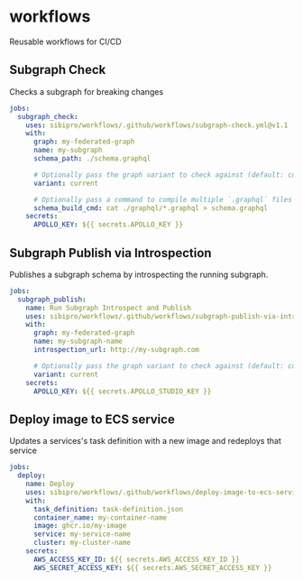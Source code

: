 # workflows

Reusable workflows for CI/CD

## Subgraph Check

Checks a subgraph for breaking changes

```yml
jobs:
  subgraph_check:
    uses: sibipro/workflows/.github/workflows/subgraph-check.yml@v1.1
    with:
      graph: my-federated-graph
      name: my-subgraph
      schema_path: ./schema.graphql

      # Optionally pass the graph variant to check against (default: current)
      variant: current

      # Optionally pass a command to compile multiple `.graphql` files into a single schema file
      schema_build_cmd: cat ./graphql/*.graphql > schema.graphql
    secrets:
      APOLLO_KEY: ${{ secrets.APOLLO_KEY }}
```

## Subgraph Publish via Introspection

Publishes a subgraph schema by introspecting the running subgraph.

```yml
jobs:
  subgraph_publish:
    name: Run Subgraph Introspect and Publish
    uses: sibipro/workflows/.github/workflows/subgraph-publish-via-introspection.yml@v1.1
    with:
      graph: my-federated-graph
      name: my-subgraph-name
      introspection_url: http://my-subgraph.com

      # Optionally pass the graph variant to check against (default: current)
      variant: current
    secrets:
      APOLLO_KEY: ${{ secrets.APOLLO_STUDIO_KEY }}
```

## Deploy image to ECS service

Updates a services's task definition with a new image and redeploys that service

```yml
jobs:
  deploy:
    name: Deploy
    uses: sibipro/workflows/.github/workflows/deploy-image-to-ecs-service.yml@v1.1
    with:
      task_definition: task-definition.json
      container_name: my-container-name
      image: ghcr.io/my-image
      service: my-service-name
      cluster: my-cluster-name
    secrets:
      AWS_ACCESS_KEY_ID: ${{ secrets.AWS_ACCESS_KEY_ID }}
      AWS_SECRET_ACCESS_KEY: ${{ secrets.AWS_SECRET_ACCESS_KEY }}
```
